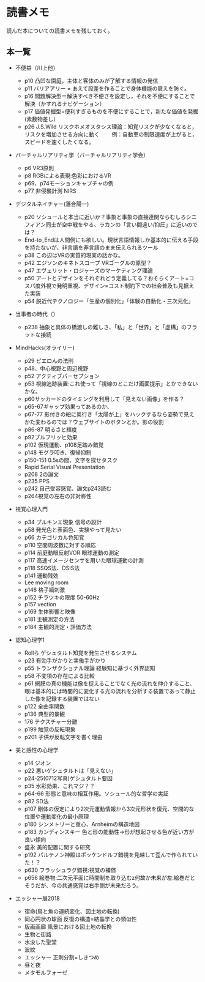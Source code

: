 # 読書メモ
読んだ本についての読書メモを残しておく。

## 本一覧
* 不便益（川上他）
  * p10 凸凹な園庭，主体と客体のみが了解する情報の発信
  * p11 バリアアリー = あえて段差を作ることで身体機能の衰えを防ぐ。 
  * p16 問題解決型＝解決すべき不便さを設定し，それを不便にすることで解決（かすれるナビゲーション）
  * p17 価値発掘型=便利すぎるものを不便にすることで，新たな価値を発掘(素数物差し）
  * p26 J.S.Wild リスクホメオスタシス理論：知覚リスクが少なくなると，リスクを増加させる方向に動く
　　例：自動車の制限速度が上がると，スピードを速くしたくなる。

* バーチャルリアリティ学（バーチャルリアリティ学会）
  * p6 VR3原則
  * p8 RGBによる表現:色彩におけるVR
  * p69、p74モーションキャプチャの例
  * p77 非侵襲計測 NIRS
* デジタルネイチャー(落合陽一)
  * p20 ソシュールと本当に近いか？事象と事象の直接連関ならむしろシニフィアン同士が空中戦をやる、ラカンの「言い間違い/抑圧」に近いのでは？
  * End-to_Endは人間側にも欲しい。現状言語情報しか基本的に伝える手段を持たないが、非言語を非言語のまま伝えられるツール
  * p38 この辺はVRの実質的現実の話かな。
  * p42 エジソンのキネトスコープ VRゴーグルの原型？
  * p47 エヴェリット・ロジャーズのマーケティング理論
  * p50 アートとデザインをそれぞれどう定義してる？おそらくアート=コスパ度外視で発明重視、デザイン=コスト制約下での社会普及も見据えた実装
  * p54 脱近代テクノロジー「生産の個別化」「体験の自動化・三次元化」

* 当事者の時代（）
  * p238 抽象と具体の橋渡しの難しさ、「私」と「世界」と「虚構」のフラットな接続

* MindHacks(オライリー)
  * p29 ピエロんの法則
  * p48、中心視野と周辺視野
  * p52 アクティブパーセプション
  * p53 視線追跡装置:これ使って「視線のとこだけ画面提示」とかできないかな。
  * p60サッカードのタイミングを利用して「見えない画像」を作る？
  * p65-67ギャップ効果ってあるのか、
  * p67-77 影付きの絵に奥行き「太陽が上」をハックするなら姿勢で見えかた変わるのでは？ウェブサイトのボタンとか。影の役割
  * p86-87 明るさと輝度
  * p92プルフリッヒ効果
  * p102 仮現運動、p108足踏み錯覚
  * p148 モグラ叩き、復帰抑制
  * p150-151 0.5sの間、文字を探せタスク
  * Rapid Serial Visual Presentation
  * p208 2の論文
  * p235 PPS
  * p242 自己受容感覚、論文p243読む
  * p264視覚の左右の非対称性

* 視覚心理入門
  * p34 プルキンエ現象 信号の設計
  * p58 発光色と表面色、実験やって見たい
  * p66 カテゴリカル色知覚
  * p110 空間周波数に対する順応
  * p114 前庭動眼反射VOR 眼球運動の測定
  * p117 高速イメージセンサを用いた眼球運動の計測
  * p118 SSQS法、DSIS法
  * p141 運動残効
  * Lee moving room
  * p146 格子縞刺激
  * p152 チラツキの限度 50-60Hz
  * p157 vection
  * p169 生体影響と映像
  * p181 主観測定の方法
  * p184 主観的測定・評価方法

* 認知心理学1
  * Rollら ゲシュタルト知覚を発生させるシステム
  * p23 有効手がかりと実働手がかり
  * p55 トランザクショナル理論 経験知に基づく外界認知
  * p58 不変項の存在による比較
  * p61 網膜の真の機能は像を捉えることでなく光の流れを仲介すること、眼は基本的には時間的に変化する光の流れを分析する装置であって静止した像を記録する装置ではない
  * p122 全曲率関数
  * p136 典型的景観
  * 176 テクスチャー分離
  * p199 触覚の反転現象
  * p201 子供が反転文字を書く理由

* 美と感性の心理学
  * p14 ジオン
  * p22 悪いゲシュタルトは「見えない」
  * p24-25(0712写真)ゲシュタルト要因
  * p35 水彩効果、これマジ？？
  * p64-66 形態と意味の相互作用。ソシュール的な哲学の実証
  * p82 SD法
  * p107 剛体の仮定により2次元運動情報から3次元形状を復元、空間的な位置や運動変化の最小原理
  * p180 シンメトリーと重心、Arnheimの構造地図
  * p183 カンディンスキー 色と形の能動性->形が想起させる色が近い方が良い傾向
  * 盛永 美的配置に関する研究
  * p192 パルテノン神殿はポッケンドルフ錯視を見越して歪んで作られていた！？
  * p630 フラッシュラグ錯視:視覚の補償
  * p656 絵巻物:二次元平面に時間制を取り込むz何故か未来が左:絵巻だとそうだが、今の共通感覚は右手側が未来だろう。

* エッシャー展2018
  * 宿命(鳥と魚の連続変化、図土地の転換)
  * 同心円状の球面 反復の構造=結晶学との類似性
  * 版画画廊 風景における図土地の転換
  * 生物と街路
  * 水没した聖堂
  * 波紋
  * エッシャー 正則分割=しきつめ
  * 昼と夜
  * メタモルフォーゼ
